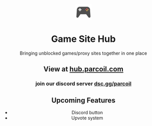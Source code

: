 <div align=center>
<img src="public/logo512.png" width="50" height="50">


# Game Site Hub

Bringing unblocked games/proxy sites together in one place

## View at [hub.parcoil.com](https://hub.parcoil.com)

### join our discord server [dsc.gg/parcoil](https://dsc.gg/parcoil)

## Upcoming Features 

- Discord button
- Upvote system

